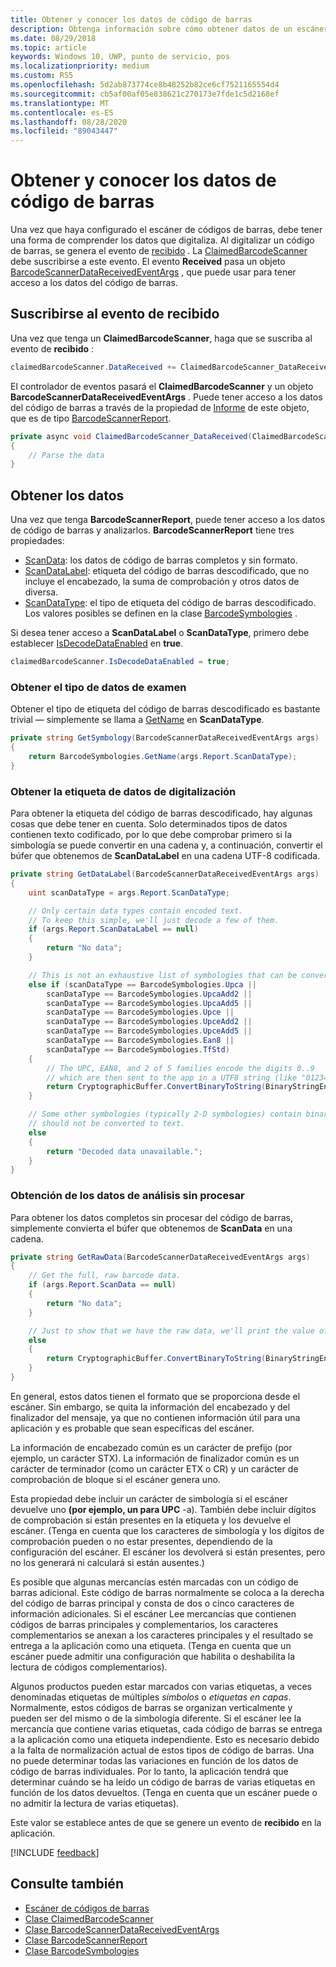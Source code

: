 ```yaml
---
title: Obtener y conocer los datos de código de barras
description: Obtenga información sobre cómo obtener datos de un escáner de código de barras en un objeto BarcodeScannerReport y comprender su formato y su contenido.
ms.date: 08/29/2018
ms.topic: article
keywords: Windows 10, UWP, punto de servicio, pos
ms.localizationpriority: medium
ms.custom: RS5
ms.openlocfilehash: 5d2ab873774ce8b48252b82ce6cf7521165554d4
ms.sourcegitcommit: cb5af00af05e838621c270173e7fde1c5d2168ef
ms.translationtype: MT
ms.contentlocale: es-ES
ms.lasthandoff: 08/28/2020
ms.locfileid: "89043447"
---
```

# <a name="obtain-and-understand-barcode-data"></a>Obtener y conocer los datos de código de barras

Una vez que haya configurado el escáner de códigos de barras, debe tener una forma de comprender los datos que digitaliza. Al digitalizar un código de barras, se genera el evento de [recibido](https://docs.microsoft.com/uwp/api/windows.devices.pointofservice.claimedbarcodescanner.datareceived) . La [ClaimedBarcodeScanner](https://docs.microsoft.com/uwp/api/windows.devices.pointofservice.claimedbarcodescanner) debe suscribirse a este evento. El evento **Received** pasa un objeto [BarcodeScannerDataReceivedEventArgs](https://docs.microsoft.com/uwp/api/windows.devices.pointofservice.barcodescannerdatareceivedeventargs) , que puede usar para tener acceso a los datos del código de barras.

## <a name="subscribe-to-the-datareceived-event"></a>Suscribirse al evento de recibido

Una vez que tenga un **ClaimedBarcodeScanner**, haga que se suscriba al evento de **recibido** :

```cs
claimedBarcodeScanner.DataReceived += ClaimedBarcodeScanner_DataReceived;
```

El controlador de eventos pasará el **ClaimedBarcodeScanner** y un objeto **BarcodeScannerDataReceivedEventArgs** . Puede tener acceso a los datos del código de barras a través de la propiedad de [Informe](https://docs.microsoft.com/uwp/api/windows.devices.pointofservice.barcodescannerdatareceivedeventargs.report#Windows_Devices_PointOfService_BarcodeScannerDataReceivedEventArgs_Report) de este objeto, que es de tipo [BarcodeScannerReport](https://docs.microsoft.com/uwp/api/windows.devices.pointofservice.barcodescannerreport).

```cs
private async void ClaimedBarcodeScanner_DataReceived(ClaimedBarcodeScanner sender, BarcodeScannerDataReceivedEventArgs args)
{
    // Parse the data
}
```

## <a name="get-the-data"></a>Obtener los datos

Una vez que tenga **BarcodeScannerReport**, puede tener acceso a los datos de código de barras y analizarlos. **BarcodeScannerReport** tiene tres propiedades:

* [ScanData](https://docs.microsoft.com/uwp/api/windows.devices.pointofservice.barcodescannerreport.scandata): los datos de código de barras completos y sin formato.
* [ScanDataLabel](https://docs.microsoft.com/uwp/api/windows.devices.pointofservice.barcodescannerreport.scandatalabel): etiqueta del código de barras descodificado, que no incluye el encabezado, la suma de comprobación y otros datos de diversa.
* [ScanDataType](https://docs.microsoft.com/uwp/api/windows.devices.pointofservice.barcodescannerreport.scandatatype): el tipo de etiqueta del código de barras descodificado. Los valores posibles se definen en la clase [BarcodeSymbologies](https://docs.microsoft.com/uwp/api/windows.devices.pointofservice.barcodesymbologies) .

Si desea tener acceso a **ScanDataLabel** o **ScanDataType**, primero debe establecer [IsDecodeDataEnabled](https://docs.microsoft.com/uwp/api/windows.devices.pointofservice.claimedbarcodescanner.isdecodedataenabled#Windows_Devices_PointOfService_ClaimedBarcodeScanner_IsDecodeDataEnabled) en **true**.

```cs
claimedBarcodeScanner.IsDecodeDataEnabled = true;
```

### <a name="get-the-scan-data-type"></a>Obtener el tipo de datos de examen

Obtener el tipo de etiqueta del código de barras descodificado es bastante trivial &mdash; simplemente se llama a [GetName](https://docs.microsoft.com/uwp/api/windows.devices.pointofservice.barcodesymbologies.getname) en **ScanDataType**.

```cs
private string GetSymbology(BarcodeScannerDataReceivedEventArgs args)
{
    return BarcodeSymbologies.GetName(args.Report.ScanDataType);
}
```

### <a name="get-the-scan-data-label"></a>Obtener la etiqueta de datos de digitalización

Para obtener la etiqueta del código de barras descodificado, hay algunas cosas que debe tener en cuenta. Solo determinados tipos de datos contienen texto codificado, por lo que debe comprobar primero si la simbología se puede convertir en una cadena y, a continuación, convertir el búfer que obtenemos de **ScanDataLabel** en una cadena UTF-8 codificada.

```cs
private string GetDataLabel(BarcodeScannerDataReceivedEventArgs args)
{
    uint scanDataType = args.Report.ScanDataType;

    // Only certain data types contain encoded text.
    // To keep this simple, we'll just decode a few of them.
    if (args.Report.ScanDataLabel == null)
    {
        return "No data";
    }

    // This is not an exhaustive list of symbologies that can be converted to a string.
    else if (scanDataType == BarcodeSymbologies.Upca ||
        scanDataType == BarcodeSymbologies.UpcaAdd2 ||
        scanDataType == BarcodeSymbologies.UpcaAdd5 ||
        scanDataType == BarcodeSymbologies.Upce ||
        scanDataType == BarcodeSymbologies.UpceAdd2 ||
        scanDataType == BarcodeSymbologies.UpceAdd5 ||
        scanDataType == BarcodeSymbologies.Ean8 ||
        scanDataType == BarcodeSymbologies.TfStd)
    {
        // The UPC, EAN8, and 2 of 5 families encode the digits 0..9
        // which are then sent to the app in a UTF8 string (like "01234").
        return CryptographicBuffer.ConvertBinaryToString(BinaryStringEncoding.Utf8, args.Report.ScanDataLabel);
    }

    // Some other symbologies (typically 2-D symbologies) contain binary data that
    // should not be converted to text.
    else
    {
        return "Decoded data unavailable.";
    }
}
```

### <a name="get-the-raw-scan-data"></a>Obtención de los datos de análisis sin procesar

Para obtener los datos completos sin procesar del código de barras, simplemente convierta el búfer que obtenemos de **ScanData** en una cadena.

```cs
private string GetRawData(BarcodeScannerDataReceivedEventArgs args)
{
    // Get the full, raw barcode data.
    if (args.Report.ScanData == null)
    {
        return "No data";
    }

    // Just to show that we have the raw data, we'll print the value of the bytes.
    else
    {
        return CryptographicBuffer.ConvertBinaryToString(BinaryStringEncoding.Utf8, args.Report.ScanData);
    }
}
```

En general, estos datos tienen el formato que se proporciona desde el escáner. Sin embargo, se quita la información del encabezado y del finalizador del mensaje, ya que no contienen información útil para una aplicación y es probable que sean específicas del escáner.

La información de encabezado común es un carácter de prefijo (por ejemplo, un carácter STX). La información de finalizador común es un carácter de terminador (como un carácter ETX o CR) y un carácter de comprobación de bloque si el escáner genera uno.

Esta propiedad debe incluir un carácter de simbología si el escáner devuelve uno **(por ejemplo, un para UPC** -a). También debe incluir dígitos de comprobación si están presentes en la etiqueta y los devuelve el escáner. (Tenga en cuenta que los caracteres de simbología y los dígitos de comprobación pueden o no estar presentes, dependiendo de la configuración del escáner. El escáner los devolverá si están presentes, pero no los generará ni calculará si están ausentes.)

Es posible que algunas mercancías estén marcadas con un código de barras adicional. Este código de barras normalmente se coloca a la derecha del código de barras principal y consta de dos o cinco caracteres de información adicionales. Si el escáner Lee mercancías que contienen códigos de barras principales y complementarios, los caracteres complementarios se anexan a los caracteres principales y el resultado se entrega a la aplicación como una etiqueta. (Tenga en cuenta que un escáner puede admitir una configuración que habilita o deshabilita la lectura de códigos complementarios).

Algunos productos pueden estar marcados con varias etiquetas, a veces denominadas etiquetas de múltiples *símbolos* o *etiquetas en capas*. Normalmente, estos códigos de barras se organizan verticalmente y pueden ser del mismo o de la simbología diferente. Si el escáner lee la mercancía que contiene varias etiquetas, cada código de barras se entrega a la aplicación como una etiqueta independiente. Esto es necesario debido a la falta de normalización actual de estos tipos de código de barras. Una no puede determinar todas las variaciones en función de los datos de código de barras individuales. Por lo tanto, la aplicación tendrá que determinar cuándo se ha leído un código de barras de varias etiquetas en función de los datos devueltos. (Tenga en cuenta que un escáner puede o no admitir la lectura de varias etiquetas).

Este valor se establece antes de que se genere un evento de **recibido** en la aplicación.

[!INCLUDE [feedback](./includes/pos-feedback.md)]

## <a name="see-also"></a>Consulte también
* [Escáner de códigos de barras](pos-barcodescanner.md)
* [Clase ClaimedBarcodeScanner](https://docs.microsoft.com/uwp/api/windows.devices.pointofservice.barcodesymbologies.getname)
* [Clase BarcodeScannerDataReceivedEventArgs](https://docs.microsoft.com/uwp/api/windows.devices.pointofservice.barcodescannerdatareceivedeventargs)
* [Clase BarcodeScannerReport](https://docs.microsoft.com/uwp/api/windows.devices.pointofservice.barcodescannerreport)
* [Clase BarcodeSymbologies](https://docs.microsoft.com/uwp/api/windows.devices.pointofservice.barcodesymbologies)
